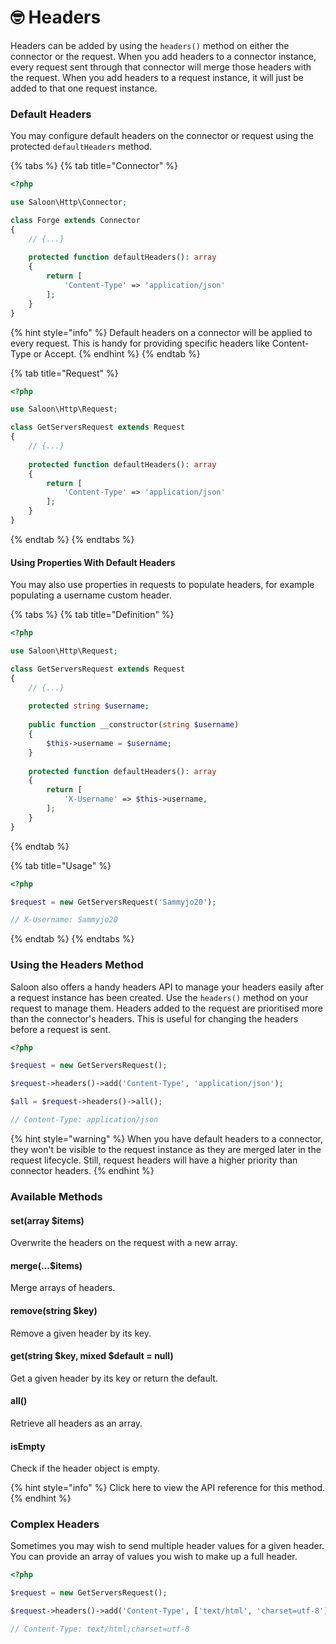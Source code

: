 # 🤓 Headers

Headers can be added by using the `headers()` method on either the connector or the request. When you add headers to a connector instance, every request sent through that connector will merge those headers with the request. When you add headers to a request instance, it will just be added to that one request instance.

### Default Headers

You may configure default headers on the connector or request using the protected `defaultHeaders` method.

{% tabs %}
{% tab title="Connector" %}
```php
<?php

use Saloon\Http\Connector;

class Forge extends Connector
{
    // {...}
    
    protected function defaultHeaders(): array
    {
        return [
            'Content-Type' => 'application/json'
        ];
    }
}
```

{% hint style="info" %}
Default headers on a connector will be applied to every request. This is handy for providing specific headers like Content-Type or Accept.
{% endhint %}
{% endtab %}

{% tab title="Request" %}
```php
<?php

use Saloon\Http\Request;

class GetServersRequest extends Request
{
    // {...}
    
    protected function defaultHeaders(): array
    {
        return [
            'Content-Type' => 'application/json'
        ];
    }
}
```
{% endtab %}
{% endtabs %}

#### Using Properties With Default Headers

You may also use properties in requests to populate headers, for example populating a username custom header.

{% tabs %}
{% tab title="Definition" %}
```php
<?php

use Saloon\Http\Request;

class GetServersRequest extends Request
{
    // {...}
    
    protected string $username;
    
    public function __constructor(string $username)
    {
        $this->username = $username;
    }
    
    protected function defaultHeaders(): array
    {
        return [
            'X-Username' => $this->username,
        ];
    }
}
```
{% endtab %}

{% tab title="Usage" %}
```php
<?php

$request = new GetServersRequest('Sammyjo20');

// X-Username: Sammyjo20
```
{% endtab %}
{% endtabs %}

### Using the Headers Method

Saloon also offers a handy headers API to manage your headers easily after a request instance has been created. Use the `headers()` method on your request to manage them. Headers added to the request are prioritised more than the connector's headers. This is useful for changing the headers before a request is sent.

```php
<?php

$request = new GetServersRequest();

$request->headers()->add('Content-Type', 'application/json');

$all = $request->headers()->all();

// Content-Type: application/json
```

{% hint style="warning" %}
When you have default headers to a connector, they won't be visible to the request instance as they are merged later in the request lifecycle. Still, request headers will have a higher priority than connector headers.
{% endhint %}

### Available Methods

#### set(array $items)

Overwrite the headers on the request with a new array.

#### merge(...$items)

Merge arrays of headers.

#### remove(string $key)

Remove a given header by its key.

#### get(string $key, mixed $default = null)

Get a given header by its key or return the default.

#### all()

Retrieve all headers as an array.

#### isEmpty

Check if the header object is empty.

{% hint style="info" %}
Click here to view the API reference for this method.&#x20;
{% endhint %}

### Complex Headers

Sometimes you may wish to send multiple header values for a given header. You can provide an array of values you wish to make up a full header.

```php
<?php

$request = new GetServersRequest();

$request->headers()->add('Content-Type', ['text/html', 'charset=utf-8']);

// Content-Type: text/html;charset=utf-8
```
